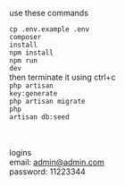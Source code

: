 use these commands

<code>cp .env.example .env</code><br>
<code>composer install</code><br>
<code>npm install</code><br>
<code>npm run dev</code><br>
then terminate it using ctrl+c<br>
<code>php artisan key:generate</code><br>
<code>php artisan migrate</code><br>
<code>php artisan db:seed</code><br>
<br>
<br>

logins<br>
email: admin@admin.com <br>
password: 11223344
